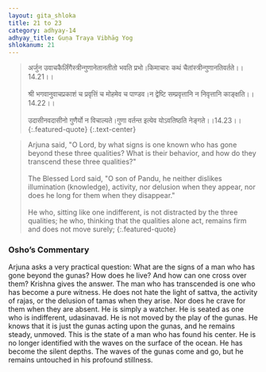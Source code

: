 ```yaml
---
layout: gita_shloka
title: 21 to 23
category: adhyay-14
adhyay_title: Guṇa Traya Vibhāg Yog
shlokanum: 21
---
```


> अर्जुन उवाचकैर्लिंगैस्त्रीन्गुणानेतानतीतो भवति प्रभो।किमाचारः कथं चैतांस्त्रीन्गुणानतिवर्तते।।14.21।।<br><br>श्री भगवानुवाचप्रकाशं च प्रवृत्तिं च मोहमेव च पाण्डव।न द्वेष्टि सम्प्रवृत्तानि न निवृत्तानि काङ्क्षति।।14.22।।<br><br>उदासीनवदासीनो गुणैर्यो न विचाल्यते।गुणा वर्तन्त इत्येव योऽवतिष्ठति नेङ्गते।।14.23।।
{:.featured-quote} 
{:.text-center}

> Arjuna said, "O Lord, by what signs is one known who has gone beyond these three qualities? What is their behavior, and how do they transcend these three qualities?"<br><br>The Blessed Lord said, "O son of Pandu, he neither dislikes illumination (knowledge), activity, nor delusion when they appear, nor does he long for them when they disappear."<br><br>He who, sitting like one indifferent, is not distracted by the three qualities; he who, thinking that the qualities alone act, remains firm and does not move surely;
{:.featured-quote}

### Osho’s Commentary
Arjuna asks a very practical question: What are the signs of a man who has gone beyond the gunas? How does he live? And how can one cross over them?
Krishna gives the answer. The man who has transcended is one who has become a pure witness.
He does not hate the light of sattva, the activity of rajas, or the delusion of tamas when they arise. Nor does he crave for them when they are absent. He is simply a watcher. He is seated as one who is indifferent, udasinavad. He is not moved by the play of the gunas. He knows that it is just the gunas acting upon the gunas, and he remains steady, unmoved.
This is the state of a man who has found his center. He is no longer identified with the waves on the surface of the ocean. He has become the silent depths. The waves of the gunas come and go, but he remains untouched in his profound stillness.

